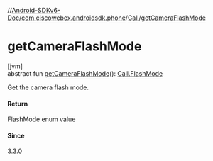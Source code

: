 //[Android-SDKv6-Doc](../../../index.md)/[com.ciscowebex.androidsdk.phone](../index.md)/[Call](index.md)/[getCameraFlashMode](get-camera-flash-mode.md)

# getCameraFlashMode

[jvm]\
abstract fun [getCameraFlashMode](get-camera-flash-mode.md)(): [Call.FlashMode](-flash-mode/index.md)

Get the camera flash mode.

#### Return

FlashMode enum value

#### Since

3.3.0
